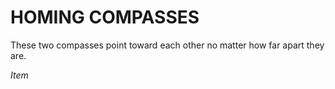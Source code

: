 # HOMING COMPASSES

These two compasses point toward each other no matter how far apart they are.

*Item*
